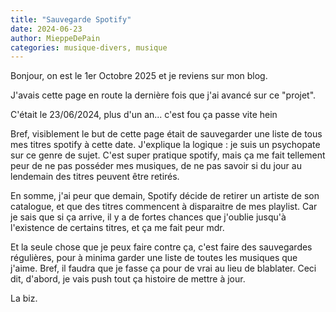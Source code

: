 ```yaml
---
title: "Sauvegarde Spotify"
date: 2024-06-23
author: MieppeDePain
categories: musique-divers, musique
---
```


Bonjour, on est le 1er Octobre 2025 et je reviens sur mon blog.

J'avais cette page en route la dernière fois que j'ai avancé sur ce "projet".

C'était le 23/06/2024, plus d'un an... c'est fou ça passe vite hein

Bref, visiblement le but de cette page était de sauvegarder une liste de tous mes titres spotify à cette date.
J'explique la logique : je suis un psychopate sur ce genre de sujet. C'est super pratique spotify, mais ça me fait tellement peur de ne pas posséder mes musiques, de ne pas savoir si du jour au lendemain des titres peuvent être retirés. 

En somme, j'ai peur que demain, Spotify décide de retirer un artiste de son catalogue, et que des titres commencent à disparaitre de mes playlist. Car je sais que si ça arrive, il y a de fortes chances que j'oublie jusqu'à l'existence de certains titres, et ça me fait peur mdr.

Et la seule chose que je peux faire contre ça, c'est faire des sauvegardes régulières, pour à minima garder une liste de toutes les musiques que j'aime.
Bref, il faudra que je fasse ça pour de vrai au lieu de blablater.
Ceci dit, d'abord, je vais push tout ça histoire de mettre à jour.

La biz.
